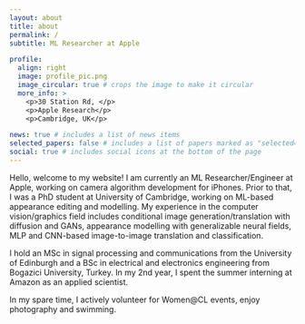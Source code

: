```yaml
---
layout: about
title: about
permalink: /
subtitle: ML Researcher at Apple

profile:
  align: right
  image: profile_pic.png
  image_circular: true # crops the image to make it circular
  more_info: >
    <p>30 Station Rd, </p>
    <p>Apple Research</p>
    <p>Cambridge, UK</p>

news: true # includes a list of news items
selected_papers: false # includes a list of papers marked as "selected={true}"
social: true # includes social icons at the bottom of the page
---
```


Hello, welcome to my website! I am currently an ML Researcher/Engineer at Apple, working on camera algorithm development for iPhones.
Prior to that, I was a PhD student at University of Cambridge, working on ML-based appearance editing and modelling.
My experience in the computer vision/graphics field includes conditional image generation/translation with diffusion and GANs, 
appearance modelling with generalizable neural fields, MLP and CNN-based image-to-image translation and classification. 

I hold an MSc in signal processing and communications from the University of Edinburgh and a BSc in electrical and electronics engineering from Bogazici University, Turkey.
In my 2nd year, I spent the summer interning at Amazon as an applied scientist. 

In my spare time, I actively volunteer for Women@CL events, enjoy photography and swimming.